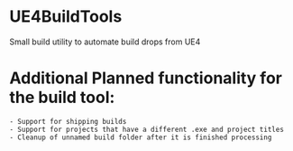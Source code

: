# UE4BuildTools
Small build utility to automate build drops from UE4

# Additional Planned functionality for the build tool:
	- Support for shipping builds
	- Support for projects that have a different .exe and project titles
	- Cleanup of unnamed build folder after it is finished processing